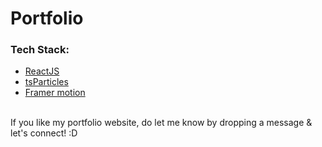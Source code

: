 # Portfolio

### Tech Stack:
- [ReactJS](https://react.dev/)
- [tsParticles](https://particles.js.org/)
- [Framer motion](https://www.framer.com/motion/)
<br>
If you like my portfolio website, do let me know by dropping a message & let's connect! :D
